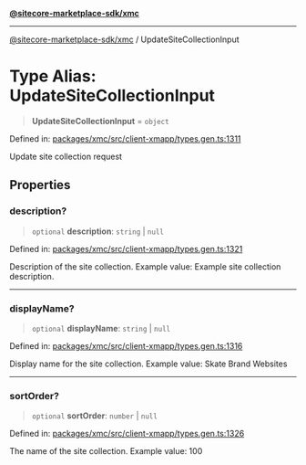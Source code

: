 [**@sitecore-marketplace-sdk/xmc**](../README.md)

***

[@sitecore-marketplace-sdk/xmc](../README.md) / UpdateSiteCollectionInput

# Type Alias: UpdateSiteCollectionInput

> **UpdateSiteCollectionInput** = `object`

Defined in: [packages/xmc/src/client-xmapp/types.gen.ts:1311](https://github.com/Sitecore/sitecore-marketplace-sdk/blob/af886e6134b8d1079ef5b8ef70b7eb2f1d9c8aeb/packages/xmc/src/client-xmapp/types.gen.ts#L1311)

Update site collection request

## Properties

### description?

> `optional` **description**: `string` \| `null`

Defined in: [packages/xmc/src/client-xmapp/types.gen.ts:1321](https://github.com/Sitecore/sitecore-marketplace-sdk/blob/af886e6134b8d1079ef5b8ef70b7eb2f1d9c8aeb/packages/xmc/src/client-xmapp/types.gen.ts#L1321)

Description of the site collection.
Example value: Example site collection description.

***

### displayName?

> `optional` **displayName**: `string` \| `null`

Defined in: [packages/xmc/src/client-xmapp/types.gen.ts:1316](https://github.com/Sitecore/sitecore-marketplace-sdk/blob/af886e6134b8d1079ef5b8ef70b7eb2f1d9c8aeb/packages/xmc/src/client-xmapp/types.gen.ts#L1316)

Display name for the site collection.
Example value: Skate Brand Websites

***

### sortOrder?

> `optional` **sortOrder**: `number` \| `null`

Defined in: [packages/xmc/src/client-xmapp/types.gen.ts:1326](https://github.com/Sitecore/sitecore-marketplace-sdk/blob/af886e6134b8d1079ef5b8ef70b7eb2f1d9c8aeb/packages/xmc/src/client-xmapp/types.gen.ts#L1326)

The name of the site collection.
Example value: 100
